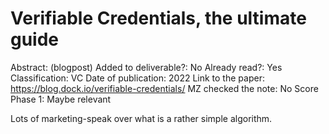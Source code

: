 # Verifiable Credentials, the ultimate guide

Abstract: (blogpost)
Added to deliverable?: No
Already read?: Yes
Classification: VC
Date of publication: 2022
Link to the paper: https://blog.dock.io/verifiable-credentials/
MZ checked the note: No
Score Phase 1: Maybe relevant

Lots of marketing-speak over what is a rather simple algorithm.
